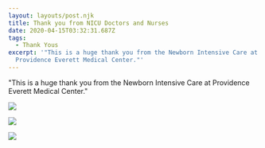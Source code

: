 ```yaml
---
layout: layouts/post.njk
title: Thank you from NICU Doctors and Nurses
date: 2020-04-15T03:32:31.687Z
tags:
  - Thank Yous
excerpt: '"This is a huge thank you from the Newborn Intensive Care at
  Providence Everett Medical Center."'
---
```

"This is a huge thank you from the Newborn Intensive Care at Providence Everett Medical Center."

![](/images/providence-everett-med-center-1.jpg)

![](/images/providence-everett-med-center-2.jpg)

![](/images/providence-everett-med-center-3.jpg)